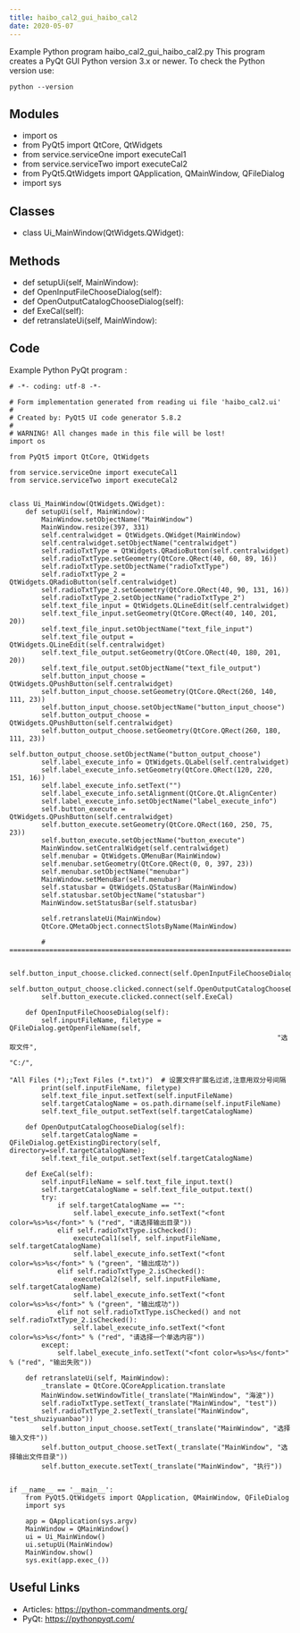 ```yaml
---
title: haibo_cal2_gui_haibo_cal2
date: 2020-05-07
---
```

Example Python program haibo_cal2_gui_haibo_cal2.py
This program creates a PyQt GUI
Python version 3.x or newer.
To check the Python version use:

    python --version

## Modules

* import os
* from PyQt5 import QtCore, QtWidgets
* from service.serviceOne import executeCal1
* from service.serviceTwo import executeCal2
* from PyQt5.QtWidgets import QApplication, QMainWindow, QFileDialog
* import sys

## Classes

* class Ui_MainWindow(QtWidgets.QWidget):

## Methods

* def setupUi(self, MainWindow):
* def OpenInputFileChooseDialog(self):
* def OpenOutputCatalogChooseDialog(self):
* def ExeCal(self):
* def retranslateUi(self, MainWindow):

## Code

Example Python PyQt program :

    # -*- coding: utf-8 -*-
    
    # Form implementation generated from reading ui file 'haibo_cal2.ui'
    #
    # Created by: PyQt5 UI code generator 5.8.2
    #
    # WARNING! All changes made in this file will be lost!
    import os
    
    from PyQt5 import QtCore, QtWidgets
    
    from service.serviceOne import executeCal1
    from service.serviceTwo import executeCal2
    
    
    class Ui_MainWindow(QtWidgets.QWidget):
        def setupUi(self, MainWindow):
            MainWindow.setObjectName("MainWindow")
            MainWindow.resize(397, 331)
            self.centralwidget = QtWidgets.QWidget(MainWindow)
            self.centralwidget.setObjectName("centralwidget")
            self.radioTxtType = QtWidgets.QRadioButton(self.centralwidget)
            self.radioTxtType.setGeometry(QtCore.QRect(40, 60, 89, 16))
            self.radioTxtType.setObjectName("radioTxtType")
            self.radioTxtType_2 = QtWidgets.QRadioButton(self.centralwidget)
            self.radioTxtType_2.setGeometry(QtCore.QRect(40, 90, 131, 16))
            self.radioTxtType_2.setObjectName("radioTxtType_2")
            self.text_file_input = QtWidgets.QLineEdit(self.centralwidget)
            self.text_file_input.setGeometry(QtCore.QRect(40, 140, 201, 20))
            self.text_file_input.setObjectName("text_file_input")
            self.text_file_output = QtWidgets.QLineEdit(self.centralwidget)
            self.text_file_output.setGeometry(QtCore.QRect(40, 180, 201, 20))
            self.text_file_output.setObjectName("text_file_output")
            self.button_input_choose = QtWidgets.QPushButton(self.centralwidget)
            self.button_input_choose.setGeometry(QtCore.QRect(260, 140, 111, 23))
            self.button_input_choose.setObjectName("button_input_choose")
            self.button_output_choose = QtWidgets.QPushButton(self.centralwidget)
            self.button_output_choose.setGeometry(QtCore.QRect(260, 180, 111, 23))
            self.button_output_choose.setObjectName("button_output_choose")
            self.label_execute_info = QtWidgets.QLabel(self.centralwidget)
            self.label_execute_info.setGeometry(QtCore.QRect(120, 220, 151, 16))
            self.label_execute_info.setText("")
            self.label_execute_info.setAlignment(QtCore.Qt.AlignCenter)
            self.label_execute_info.setObjectName("label_execute_info")
            self.button_execute = QtWidgets.QPushButton(self.centralwidget)
            self.button_execute.setGeometry(QtCore.QRect(160, 250, 75, 23))
            self.button_execute.setObjectName("button_execute")
            MainWindow.setCentralWidget(self.centralwidget)
            self.menubar = QtWidgets.QMenuBar(MainWindow)
            self.menubar.setGeometry(QtCore.QRect(0, 0, 397, 23))
            self.menubar.setObjectName("menubar")
            MainWindow.setMenuBar(self.menubar)
            self.statusbar = QtWidgets.QStatusBar(MainWindow)
            self.statusbar.setObjectName("statusbar")
            MainWindow.setStatusBar(self.statusbar)
    
            self.retranslateUi(MainWindow)
            QtCore.QMetaObject.connectSlotsByName(MainWindow)
    
            # =======================================================================
    
            self.button_input_choose.clicked.connect(self.OpenInputFileChooseDialog)
            self.button_output_choose.clicked.connect(self.OpenOutputCatalogChooseDialog)
            self.button_execute.clicked.connect(self.ExeCal)
    
        def OpenInputFileChooseDialog(self):
            self.inputFileName, filetype = QFileDialog.getOpenFileName(self,
                                                                       "选取文件",
                                                                       "C:/",
                                                                       "All Files (*);;Text Files (*.txt)")  # 设置文件扩展名过滤,注意用双分号间隔
            print(self.inputFileName, filetype)
            self.text_file_input.setText(self.inputFileName)
            self.targetCatalogName = os.path.dirname(self.inputFileName)
            self.text_file_output.setText(self.targetCatalogName)
    
        def OpenOutputCatalogChooseDialog(self):
            self.targetCatalogName = QFileDialog.getExistingDirectory(self, directory=self.targetCatalogName);
            self.text_file_output.setText(self.targetCatalogName)
    
        def ExeCal(self):
            self.inputFileName = self.text_file_input.text()
            self.targetCatalogName = self.text_file_output.text()
            try:
                if self.targetCatalogName == "":
                    self.label_execute_info.setText("<font color=%s>%s</font>" % ("red", "请选择输出目录"))
                elif self.radioTxtType.isChecked():
                    executeCal1(self, self.inputFileName, self.targetCatalogName)
                    self.label_execute_info.setText("<font color=%s>%s</font>" % ("green", "输出成功"))
                elif self.radioTxtType_2.isChecked():
                    executeCal2(self, self.inputFileName, self.targetCatalogName)
                    self.label_execute_info.setText("<font color=%s>%s</font>" % ("green", "输出成功"))
                elif not self.radioTxtType.isChecked() and not self.radioTxtType_2.isChecked():
                    self.label_execute_info.setText("<font color=%s>%s</font>" % ("red", "请选择一个单选内容"))
            except:
                self.label_execute_info.setText("<font color=%s>%s</font>" % ("red", "输出失败"))
    
        def retranslateUi(self, MainWindow):
            _translate = QtCore.QCoreApplication.translate
            MainWindow.setWindowTitle(_translate("MainWindow", "海波"))
            self.radioTxtType.setText(_translate("MainWindow", "test"))
            self.radioTxtType_2.setText(_translate("MainWindow", "test_shuziyuanbao"))
            self.button_input_choose.setText(_translate("MainWindow", "选择输入文件"))
            self.button_output_choose.setText(_translate("MainWindow", "选择输出文件目录"))
            self.button_execute.setText(_translate("MainWindow", "执行"))
    
    
    if __name__ == '__main__':
        from PyQt5.QtWidgets import QApplication, QMainWindow, QFileDialog
        import sys
    
        app = QApplication(sys.argv)
        MainWindow = QMainWindow()
        ui = Ui_MainWindow()
        ui.setupUi(MainWindow)
        MainWindow.show()
        sys.exit(app.exec_())
    

## Useful Links

- Articles: https://python-commandments.org/
- PyQt: https://pythonpyqt.com/
